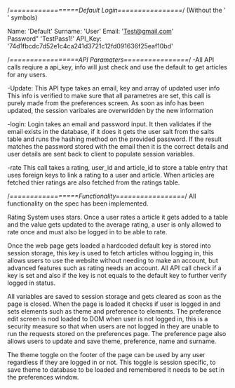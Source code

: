 /*=================Default Login================*/
(Without the ' ' symbols)

Name: 'Default'
Surname: 'User'
Email: 'Test@gmail.com' 	
Password" 'TestPass1!'
API_Key: '74d1fbcdc7d52e1c4ca241d3721c12fd091636f25eaf10bd' 

/*=================API Paramaters================*/
-All API calls reqiure a api_key, info will just check and use the default to get articles for any users.

-Update:
    This API type takes an email, key and array of updated user info
    This info is verified to make sure that all parametres are set, this call is purely made from the preferences screen.
    As soon as info has been updated, the session varibales are overwridden by the new information

-login:
    Login takes an email and password input.
    It then validates if the email exists in the database, if it does it gets the user salt from the salts table and runs the hashing method on the provided password.
    If the result matches the password stored with the email then it is the correct details and user details are sent back to client to populate session variables.

-rate 
    This call takes a rating, user_id and article_id to store a table entry that uses foreign keys to link a rating to a user and article.
    When articles are fetched thier ratings are also fetched from the ratings table.

/*=================Functionality=================*/
All functionality on the spec has been implemented.

Rating System uses stars. Once a user rates a article it gets added to a table and the value gets updated to the average rating, a user is only allowed to rate once and must also be logged in to be able to rate.

Once the web page gets loaded a hardcoded default key is stored into session storage, this key is used to fetch articles withou logging in, this allows users to use the website without needing to make an account, but advanced features such as rating needs an account. All API call check if a key is set and also if the key is not equals to the default key to further verify logged in status.

All variables are saved to session storage and gets cleared as soon as the page is closed. When the page is loaded it checks if user is logged in and sets elements such as theme and preference to elements. The preference edit screen is nod loaded to DOM when user is not logged in, this is a security measure so that when users are not logged in they are unable to run the requests stored on the preferences page. The preference page also allows users to update and save theme, preference, name and surname. 

The theme toggle on the footer of the page can be used by any user regardless if they are logged in or not. This toggle is session specific, to save theme to database to be loaded and remembered it needs to be set in the preferences window.